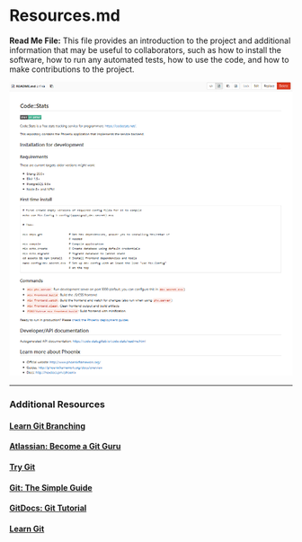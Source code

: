 # Resources.md

**Read Me File:**  This file provides an introduction to the project and additional information that may be useful to collaborators, such as how to install the software, how to run any automated tests, how to use the code, and how to make contributions to the project.

![](/assets/13.PNG)

---
### Additional Resources

#### [Learn Git Branching](https://learngitbranching.js.org/)
#### [Atlassian: Become a Git Guru](https://www.atlassian.com/git/tutorials)
#### [Try Git](https://try.github.io/levels/1/challenges/1)
#### [Git: The Simple Guide](http://rogerdudler.github.io/git-guide/)
#### [GitDocs: Git Tutorial](https://git-scm.com/docs/gittutorial)
#### [Learn Git](https://www.tutorialspoint.com/git/index.htm)
